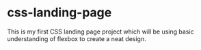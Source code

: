 # css-landing-page
This is my first CSS landing page project which will be using basic understanding of flexbox to create a neat design.
